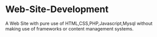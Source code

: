 # Web-Site-Development
A Web Site with pure use of HTML,CSS,PHP,Javascript,Mysql without making use of frameworks or content management systems.
